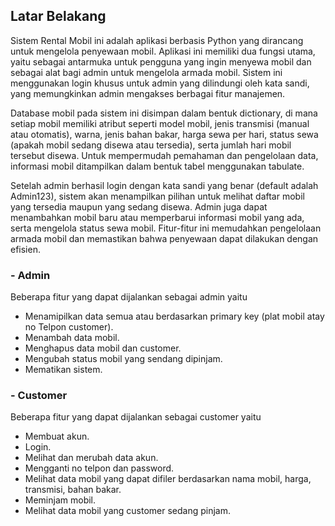 ## Latar Belakang
Sistem Rental Mobil ini adalah aplikasi berbasis Python yang dirancang untuk mengelola penyewaan mobil. Aplikasi ini memiliki dua fungsi utama, yaitu sebagai antarmuka untuk pengguna yang ingin menyewa mobil dan sebagai alat bagi admin untuk mengelola armada mobil. Sistem ini menggunakan login khusus untuk admin yang dilindungi oleh kata sandi, yang memungkinkan admin mengakses berbagai fitur manajemen.

Database mobil pada sistem ini disimpan dalam bentuk dictionary, di mana setiap mobil memiliki atribut seperti model mobil, jenis transmisi (manual atau otomatis), warna, jenis bahan bakar, harga sewa per hari, status sewa (apakah mobil sedang disewa atau tersedia), serta jumlah hari mobil tersebut disewa. Untuk mempermudah pemahaman dan pengelolaan data, informasi mobil ditampilkan dalam bentuk tabel menggunakan tabulate.

Setelah admin berhasil login dengan kata sandi yang benar (default adalah Admin123), sistem akan menampilkan pilihan untuk melihat daftar mobil yang tersedia maupun yang sedang disewa. Admin juga dapat menambahkan mobil baru atau memperbarui informasi mobil yang ada, serta mengelola status sewa mobil. Fitur-fitur ini memudahkan pengelolaan armada mobil dan memastikan bahwa penyewaan dapat dilakukan dengan efisien.


### - Admin
Beberapa fitur yang dapat dijalankan sebagai admin yaitu
  -  Menamipilkan data semua atau berdasarkan primary key (plat mobil atay no Telpon customer).
  -  Menambah data mobil.
  -  Menghapus data mobil dan customer.
  -  Mengubah status mobil yang sendang dipinjam.
  -  Mematikan sistem.

### - Customer
Beberapa fitur yang dapat dijalankan sebagai customer yaitu
  - Membuat akun.
  - Login.
  - Melihat dan merubah data akun.
  - Mengganti no telpon dan password.
  - Melihat data mobil yang dapat difiler berdasarkan nama mobil, harga, transmisi, bahan bakar.
  - Meminjam mobil.
  - Melihat data mobil yang customer sedang pinjam.
